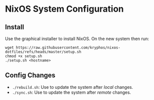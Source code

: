 # NixOS System Configuration

## Install

<!--Bootstrap the system from an install medium using:-->
<!--```shell-->
<!--git clone https://github.com/kryphos/nixos-dotfiles.git-->
<!--cd nixos-dotfiles-->
<!--./install.sh /dev/<drive>-->
<!--```-->

Use the graphical installer to install NixOS. On the new system then run:

```shell
wget https://raw.githubusercontent.com/kryphos/nixos-dotfiles/refs/heads/master/setup.sh
chmod +x setup.sh
./setup.sh <hostname>
```

## Config Changes

- `./rebuild.sh`: Use to update the system after _local_ changes.
- `./sync.sh`: Use to update the system after _remote_ changes.
